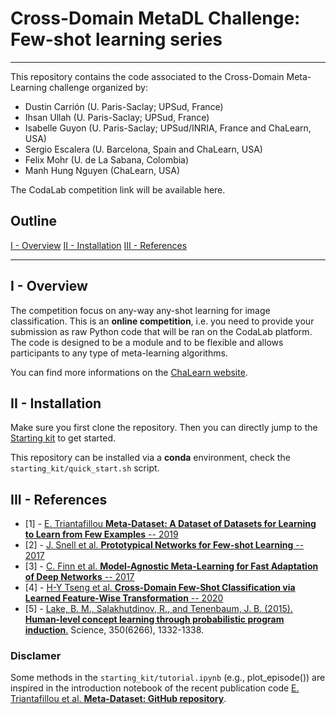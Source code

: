 # Cross-Domain MetaDL Challenge: Few-shot learning series
---
This repository contains the code associated to the Cross-Domain Meta-Learning challenge organized by:
- Dustin Carrión (U. Paris-Saclay; UPSud, France)
- Ihsan Ullah (U. Paris-Saclay; UPSud, France)
- Isabelle Guyon (U. Paris-Saclay; UPSud/INRIA, France and ChaLearn, USA)
- Sergio Escalera (U. Barcelona, Spain and ChaLearn, USA)
- Felix Mohr (U. de La Sabana, Colombia)
- Manh Hung Nguyen (ChaLearn, USA)

The CodaLab competition link will be available here.

## Outline 
[I - Overview](#i---overview)
[II - Installation](#ii---installation)
[III - References](#iii---references)

---

## I - Overview
The competition focus on any-way any-shot learning for image classification. This is an **online competition**, i.e. you need to provide your submission as raw Python code that will be ran on the CodaLab platform. The code is designed to be a module and to be flexible and allows participants to any type of meta-learning algorithms.

You can find more informations on the [ChaLearn website](https://metalearning.chalearn.org/).

## II - Installation

Make sure you first clone the repository. Then you can directly jump to the [Starting kit](starting_kit/README.md) to get started.

This repository can be installed via a **conda** environment, check the `starting_kit/quick_start.sh` script.

## III - References
- [1] - [E. Triantafillou **Meta-Dataset: A Dataset of Datasets for Learning to Learn from Few Examples** -- 2019](https://arxiv.org/pdf/1903.03096)
- [2] - [J. Snell et al. **Prototypical Networks for Few-shot Learning** -- 2017](https://arxiv.org/pdf/1703.05175)
- [3] - [C. Finn et al. **Model-Agnostic Meta-Learning for Fast Adaptation of Deep Networks** -- 2017](https://arxiv.org/pdf/1703.03400)
- [4] - [H-Y Tseng et al. **Cross-Domain Few-Shot Classification via Learned Feature-Wise Transformation** -- 2020](https://arxiv.org/abs/2001.08735)
- [5] - [Lake, B. M., Salakhutdinov, R., and Tenenbaum, J. B. (2015). **Human-level concept learning through probabilistic program induction**.](http://www.sciencemag.org/content/350/6266/1332.short) Science, 350(6266), 1332-1338.

### Disclamer
Some methods in the `starting_kit/tutorial.ipynb` (e.g., plot_episode()) are inspired in the introduction notebook of the recent publication code [E. Triantafillou et al. **Meta-Dataset: GitHub repository**](https://github.com/google-research/meta-dataset).

